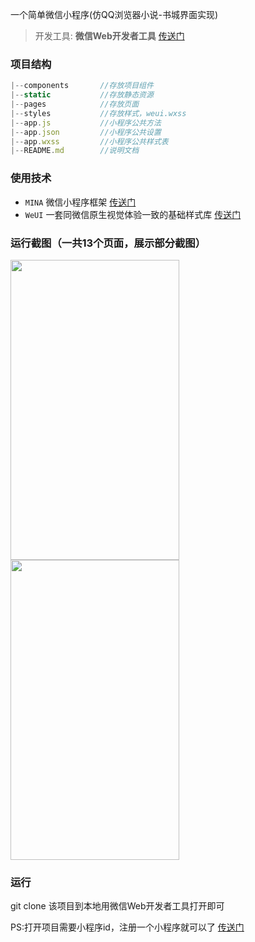一个简单微信小程序(仿QQ浏览器小说-书城界面实现)

> 开发工具: **微信Web开发者工具** [传送门](https://developers.weixin.qq.com/miniprogram/dev/devtools/download.html)

### 项目结构
```Javascript
|--components       //存放项目组件
|--static           //存放静态资源
|--pages            //存放页面
|--styles           //存放样式，weui.wxss
|--app.js           //小程序公共方法
|--app.json         //小程序公共设置
|--app.wxss         //小程序公共样式表
|--README.md        //说明文档
```

### 使用技术
- `MINA` 微信小程序框架 [传送门](https://developers.weixin.qq.com/miniprogram/dev/framework/MINA.html/)
- `WeUI` 一套同微信原生视觉体验一致的基础样式库 [传送门](https://weui.io/)

### 运行截图（一共13个页面，展示部分截图）
<img src="https://mmbiz.qpic.cn/mmbiz_png/TeNk3QFQF1mDbVm96eWibYChE2fQdMZRLV5OOlQ0tBS7aaL6fFokwJtvkBibaVEN1NPzVX29Diceau6Xv2Ydja07Q/640?wx_fmt=png" width="270" height="480" />
<img src="https://mmbiz.qpic.cn/mmbiz_png/TeNk3QFQF1mDbVm96eWibYChE2fQdMZRLqe0loicWRC6rglulWvjdvib0DjLn8JmzVFic37TnaUUKkq3Luu2BkwbnA/640?wx_fmt=png" width="270" height="480" />


### 运行
git clone 该项目到本地用微信Web开发者工具打开即可

PS:打开项目需要小程序id，注册一个小程序就可以了 [传送门](https://mp.weixin.qq.com/cgi-bin/wx)
